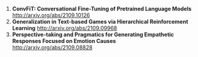 1. **ConvFiT: Conversational Fine-Tuning of Pretrained Language Models** http://arxiv.org/abs/2109.10126
2. **Generalization in Text-based Games via Hierarchical Reinforcement Learning**  http://arxiv.org/abs/2109.09968
3. **Perspective-taking and Pragmatics for Generating Empathetic Responses Focused on Emotion Causes** http://arxiv.org/abs/2109.08828

